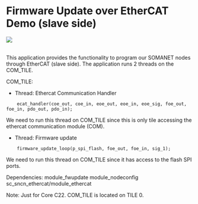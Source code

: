 Firmware Update over EtherCAT Demo (slave side)
=======================
<a href="https://github.com/synapticon/sc_somanet-base/blob/master/SYNAPTICON.md">
<img align="left" src="https://s3-eu-west-1.amazonaws.com/synapticon-resources/images/logos/synapticon_fullname_blackoverwhite_280x48.png"/>
</a>
<br/>
<br/>

This application provides the functionality to program our SOMANET nodes through EtherCAT (slave side).
The application runs 2 threads on the COM_TILE.

COM_TILE:

* Thread: Ethercat Communication Handler

```
	ecat_handler(coe_out, coe_in, eoe_out, eoe_in, eoe_sig, foe_out, foe_in, pdo_out, pdo_in);
```
We need to run this thread on COM_TILE since this is only tile accessing the ethercat communication module (COM).
	
* Thread: Firmware update 

```
	firmware_update_loop(p_spi_flash, foe_out, foe_in, sig_1);
```		
We need to run this thread on COM_TILE since it has access to the flash SPI ports.

Dependencies: module_fwupdate module_nodeconfig sc_sncn_ethercat/module_ethercat

Note: Just for Core C22. COM_TILE is located on TILE 0.

